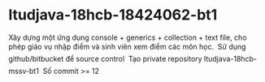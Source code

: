# ltudjava-18hcb-18424062-bt1
Xây dựng một ứng dụng console + generics + collection + text file, cho phép giáo vụ nhập điểm và sinh viên xem điểm các môn học. 
 Sử dụng github/bitbucket để source control 
 Tạo private repository ltudjava-18hcb-mssv-bt1 
 Số commit >= 12
